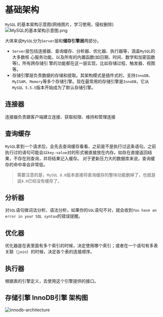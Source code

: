 # 基础架构

`MySQL` 的基本架构示意图(网络图片，学习使用，侵权删除)
![MySQL的基本架构示意图.png](/img/mysql/MySQL的基本架构示意图.png)

大体来说`MySQL`分为`Server`层和**储存引擎层**两部分。
- `Server`层包括连接器、查询缓存、分析器、优化器、执行器等，涵盖`MySQL`的大多数核 心服务功能，以及所有的内置函数(如日期、时间、数学和加密函数等)，所有跨存储引 擎的功能都在这一层实现，比如存储过程、触发器、视图等。
- 存储引擎层负责数据的存储和提取。其架构模式是插件式的，支持`InnoDB`、`MyISAM`、`Memory`等多个存储引擎。现在最常用的存储引擎是`InnoDB`，它从`MySQL 5.5.5`版本开始成为了默认存储引擎。

## 连接器

连接器负责跟客户端建立连接、获取权限、维持和管理连接

## 查询缓存

`MySQL`拿到一个请求后，会先去查询缓存看看、之前是不是执行过这条语句。之前执行过的语句可能会以`key-value`对的形式被直接放在内存。如存在直接返回结果，不存在则查询，并将结果记入缓存。
对于更新压力大的数据库来说，查询缓存的命中率会非常低。

> 需要注意的是，`MySQL 8.0`版本直接将查询缓存的整块功能删掉了，也就是说`8.0`已经没有缓存了。

## 分析器

对`SQL`语句做词法分析、语法分析，如果你的`SQL`语句不对，就会收到`You have an error in your SQL syntax`的错误提醒。

## 优化器

优化器是在表里面有多个索引的时候，决定使用哪个索引；或者在一个语句有多表关联（`join`）的时候，决定各个表的连接顺序。

## 执行器

根据表的引擎定义，去使用这个引擎提供的接口。

## 存储引擎 InnoDB引擎 架构图

![innodb-architecture](/img/mysql/innodb-architecture.png)